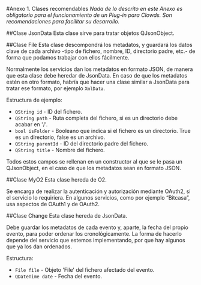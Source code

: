 #Anexo 1. Clases recomendables
*Nada de lo descrito en este Anexo es obligatorio para el funcionamiento de un Plug-in para Clowds. Son recomendaciones para facilitar su desarrollo.*

##Clase JsonData 
Esta clase sirve para tratar objetos QJsonObject. 

##Clase File 
Esta clase descompondrá los metadatos, y guardará los datos clave de cada archivo -tipo de fichero, nombre, ID, directorio padre, etc.- de forma que podamos trabajar con ellos fácilmente. 

Normalmente los servicios dan los metadatos en formato JSON, de manera que esta clase debe heredar de JsonData. En caso de que los metadatos estén en otro formato, habría que hacer una clase similar a JsonData para tratar ese formato, por ejemplo `XmlData`.

Estructura de ejemplo:

* `QString id` - ID del fichero.
* `QString path` - Ruta completa del fichero, si es un directorio debe acabar en '/'.
* `bool isFolder` - Booleano que indica si el fichero es un directorio. True es un directorio, false es un archivo.
* `QString parentId` - ID del directorio padre del fichero.
* `QString title` - Nombre del fichero.

Todos estos campos se rellenan en un constructor al que se le pasa un QJsonObject, en el caso de que los metadatos sean en formato JSON.

##Clase MyO2 
Esta clase hereda de O2.

Se encarga de realizar la autenticación y autorización mediante OAuth2, si el servicio lo requiriera. En algunos servicios, como por ejemplo “Bitcasa”, usa aspectos de OAuth1 y de OAuth2.

##Clase Change
Esta clase hereda de JsonData.

Debe guardar los metadatos de cada evento y, aparte, la fecha del propio evento, para poder ordenar los cronológicamente. La forma de hacerlo depende del servicio que estemos implementando, por que hay algunos que ya los dan ordenados. 

Estructura:

* `File file` - Objeto 'File' del fichero afectado del evento.
* `QDateTime date` - Fecha del evento.